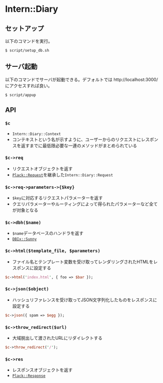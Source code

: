 # Intern::Diary

## セットアップ
以下のコマンドを実行。
```
$ script/setup_db.sh
```

## サーバ起動
以下のコマンドでサーバが起動できる。デフォルトでは http://localhost:3000/ にアクセスすれば良い。
```
$ script/appup
```

## API

### `$c`
- `Intern::Diary::Context`
- コンテキストという名が示すように、ユーザーからのリクエストにレスポンスを返すまでに最低限必要な一連のメソッドがまとめられている

### `$c->req`
- リクエストオブジェクトを返す
- [`Plack::Request`](http://search.cpan.org/dist/Plack/lib/Plack/Request.pm)を継承した`Intern::Diary::Request`

### `$c->req->parameters->{$key}`
- `$key`に対応するリクエストパラメーターを返す
- クエリパラメーターやルーティングによって得られたパラメーターなど全てが対象となる

### `$c->dbh($name)`
- `$name`データベースのハンドラを返す
- [`DBIx::Sunny`](http://search.cpan.org/dist/DBIx-Sunny/lib/DBIx/Sunny.pm)

### `$c->html($template_file, $parameters)`
- ファイル名とテンプレート変数を受け取ってレンダリングされたHTMLをレスポンスに設定する
```perl
$c->html('index.html', { foo => $bar });
```

### `$c->json($object)`
- ハッシュリファレンスを受け取ってJSON文字列化したものをレスポンスに設定する
```perl
$c->json({ spam => $egg });
```

### `$c->throw_redirect($url)`
- 大域脱出して渡されたURLにリダイレクトする
```perl
$c->throw_redirect('/');
```

### `$c->res`
- レスポンスオブジェクトを返す
- [`Plack::Response`](http://search.cpan.org/dist/Plack/lib/Plack/Response.pm)
